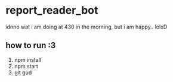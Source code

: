 # report_reader_bot
idnno wat i am doing at 430 in the morning, but i am happy.. lolxD

##  how to run :3
1. npm install
2. npm start
3. git gud
